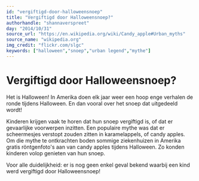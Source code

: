 ```yaml
---
id: "vergiftigd-door-halloweensnoep"
title: "Vergiftigd door Halloweensnoep?"
authorhandle: "shannaverspreet"
day: "2014/10/31"
source_url: "https://en.wikipedia.org/wiki/Candy_apple#Urban_myths"
source_name: "wikipedia.org"
img_credit: "flickr.com/slgc"
keywords: ["halloween","snoep","urban legend","mythe"]
---
```

# Vergiftigd door Halloweensnoep?
Het is Halloween! In Amerika doen elk jaar weer een hoop enge verhalen de ronde tijdens Halloween. En dan vooral over het snoep dat uitgedeeld wordt!

Kinderen krijgen vaak te horen dat hun snoep vergiftigd is, of dat er gevaarlijke voorwerpen inzitten. Een populaire mythe was dat er scheermesjes verstopt zouden zitten in karamelappels, of candy apples. Om die mythe te ontkrachten boden sommige ziekenhuizen in Amerika gratis röntgenfoto's aan van candy apples tijdens Halloween. Zo konden kinderen volop genieten van hun snoep.

Voor alle duidelijkheid: er is nog geen enkel geval bekend waarbij een kind werd vergiftigd door Halloweensnoep!